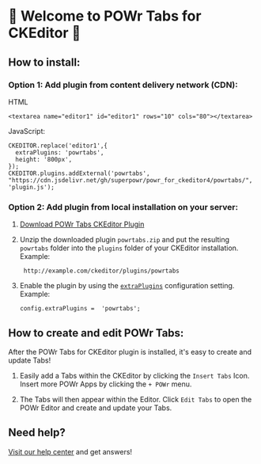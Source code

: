 # 🎉 Welcome to POWr Tabs for CKEditor 🎉

## How to install:

### Option 1: Add plugin from content delivery network (CDN):
HTML

    <textarea name="editor1" id="editor1" rows="10" cols="80"></textarea>

JavaScript:

    CKEDITOR.replace('editor1',{
      extraPlugins: 'powrtabs',
      height: '800px',
    });
    CKEDITOR.plugins.addExternal('powrtabs', "https://cdn.jsdelivr.net/gh/superpowr/powr_for_ckeditor4/powrtabs/", 'plugin.js');

### Option 2: Add plugin from local installation on your server:
1.  [Download POWr Tabs CKEditor Plugin](https://cdn.jsdelivr.net/gh/superpowr/powr_for_ckeditor4/powrtabs/powrtabs.zip)
2. Unzip the downloaded plugin  `powrtabs.zip`  and put the resulting `powrtabs` folder into the  `plugins`  folder of your CKEditor installation. Example:

	    http://example.com/ckeditor/plugins/powrtabs

3.  Enable the plugin by using the  [`extraPlugins`](https://ckeditor.com/docs/ckeditor4/latest/api/CKEDITOR_config.html#cfg-extraPlugins)  configuration setting. Example:

	    config.extraPlugins =  'powrtabs';



## How to create and edit POWr Tabs:

After the POWr Tabs for CKEditor plugin is installed, it's easy to create and update Tabs!

1. Easily add a Tabs within the CKEditor by clicking the `Insert Tabs` Icon. Insert more POWr Apps by clicking the `+ POWr` menu.

2. The Tabs will then appear within the Editor. Click `Edit Tabs` to open the POWr Editor and create and update your Tabs.

## Need help?
[Visit our help center](https://www.powr.io/knowledge-base) and get answers!
